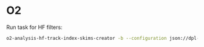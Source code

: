 # O2
Run task for HF filters:
```sh
o2-analysis-hf-track-index-skims-creator -b --configuration json://dpl-config-triggerHF.json | o2-analysis-hf-filter -b --configuration json://dpl-config-triggerHF.json --fairmq-ipc-prefix .
```